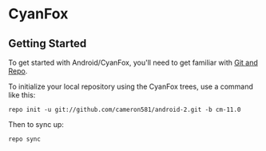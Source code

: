 CyanFox
===========

Getting Started
---------------

To get started with Android/CyanFox, you'll need to get
familiar with [Git and Repo](http://source.android.com/source/using-repo.html).

To initialize your local repository using the CyanFox trees, use a command like this:

    repo init -u git://github.com/cameron581/android-2.git -b cm-11.0

Then to sync up:

    repo sync
